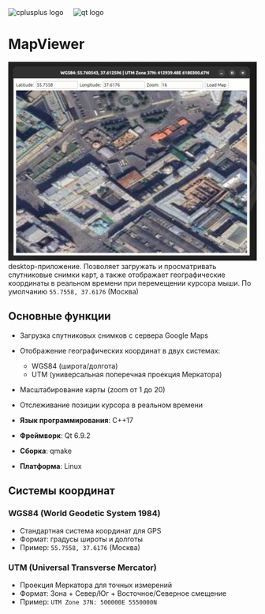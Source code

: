 <div align="left">
  <img src="https://cdn.jsdelivr.net/gh/devicons/devicon/icons/cplusplus/cplusplus-original.svg" height="40" alt="cplusplus logo"  />
  <img width="12" />
  <img src="https://cdn.jsdelivr.net/gh/devicons/devicon/icons/qt/qt-original.svg" height="40" alt="qt logo"  />
</div>

# MapViewer
![скриншот](1.png)
desktop-приложение. Позволяет загружать и просматривать спутниковые снимки карт, а также отображает географические координаты в реальном времени при перемещении курсора мыши.
По умолчанию `55.7558, 37.6176` (Москва)
## Основные функции

- Загрузка спутниковых снимков с сервера Google Maps
- Отображение географических координат в двух системах:
  - WGS84 (широта/долгота)
  - UTM (универсальная поперечная проекция Меркатора)
- Масштабирование карты (zoom от 1 до 20)
- Отслеживание позиции курсора в реальном времени

- **Язык программирования**: C++17
- **Фреймворк**: Qt 6.9.2
- **Сборка**: qmake
- **Платформа**: Linux

## Системы координат

### WGS84 (World Geodetic System 1984)
- Стандартная система координат для GPS
- Формат: градусы широты и долготы
- Пример: `55.7558, 37.6176` (Москва)

### UTM (Universal Transverse Mercator)
- Проекция Меркатора для точных измерений
- Формат: Зона + Север/Юг + Восточное/Северное смещение
- Пример: `UTM Zone 37N: 500000E 5550000N`

